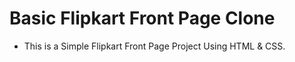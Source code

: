 # Basic Flipkart Front Page Clone
- This is a Simple Flipkart Front Page Project Using HTML &amp; CSS.
